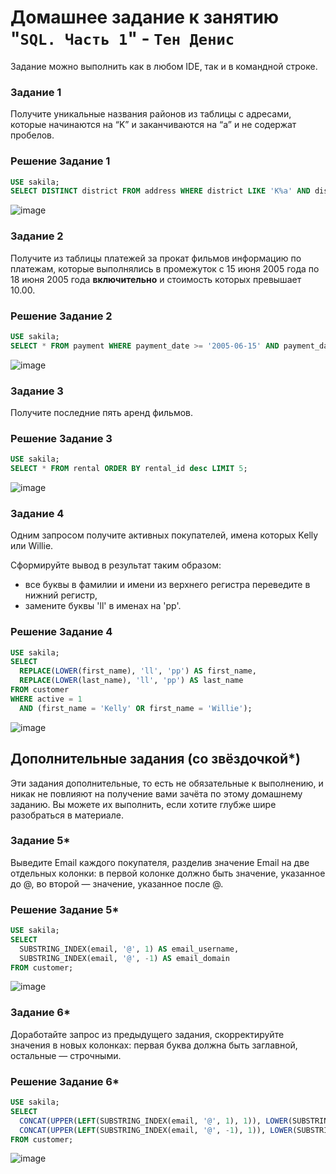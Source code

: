 # Домашнее задание к занятию "`SQL. Часть 1`" - `Тен Денис`


Задание можно выполнить как в любом IDE, так и в командной строке.

### Задание 1

Получите уникальные названия районов из таблицы с адресами, которые начинаются на “K” и заканчиваются на “a” и не содержат пробелов.

### Решение Задание 1

```sql
USE sakila;
SELECT DISTINCT district FROM address WHERE district LIKE 'K%a' AND district NOT LIKE '% %';
```
![image](https://github.com/killakazzak/12-03-sdb-hw/assets/32342205/af5bf82a-e4f5-41ce-837f-114399289a2c)

### Задание 2

Получите из таблицы платежей за прокат фильмов информацию по платежам, которые выполнялись в промежуток с 15 июня 2005 года по 18 июня 2005 года **включительно** и стоимость которых превышает 10.00.

### Решение Задание 2

```sql
USE sakila;
SELECT * FROM payment WHERE payment_date >= '2005-06-15' AND payment_date <= '2005-06-18' AND amount > 10.00;
```

![image](https://github.com/killakazzak/12-03-sdb-hw/assets/32342205/710aa4fb-7e5c-4b33-a287-f2447af16bd4)



### Задание 3

Получите последние пять аренд фильмов.

### Решение Задание 3

```sql
USE sakila;
SELECT * FROM rental ORDER BY rental_id desc LIMIT 5;
```
![image](https://github.com/killakazzak/12-03-sdb-hw/assets/32342205/961eb6ff-9d76-42a6-84ec-6e303fef5cd9)



### Задание 4

Одним запросом получите активных покупателей, имена которых Kelly или Willie. 

Сформируйте вывод в результат таким образом:
- все буквы в фамилии и имени из верхнего регистра переведите в нижний регистр,
- замените буквы 'll' в именах на 'pp'.

### Решение Задание 4

```sql
USE sakila;
SELECT 
  REPLACE(LOWER(first_name), 'll', 'pp') AS first_name,
  REPLACE(LOWER(last_name), 'll', 'pp') AS last_name
FROM customer
WHERE active = 1
  AND (first_name = 'Kelly' OR first_name = 'Willie');
```
![image](https://github.com/killakazzak/12-03-sdb-hw/assets/32342205/2dbd58f3-94a2-46f3-a8f8-0e7ed458e347)



## Дополнительные задания (со звёздочкой*)
Эти задания дополнительные, то есть не обязательные к выполнению, и никак не повлияют на получение вами зачёта по этому домашнему заданию. Вы можете их выполнить, если хотите глубже шире разобраться в материале.

### Задание 5*

Выведите Email каждого покупателя, разделив значение Email на две отдельных колонки: в первой колонке должно быть значение, указанное до @, во второй — значение, указанное после @.

### Решение Задание 5*

```sql
USE sakila;
SELECT 
  SUBSTRING_INDEX(email, '@', 1) AS email_username,
  SUBSTRING_INDEX(email, '@', -1) AS email_domain
FROM customer;
```
![image](https://github.com/killakazzak/12-03-sdb-hw/assets/32342205/1b96fafa-2b59-4037-9c42-16adbeb64609)


### Задание 6*

Доработайте запрос из предыдущего задания, скорректируйте значения в новых колонках: первая буква должна быть заглавной, остальные — строчными.

### Решение Задание 6*

```sql
USE sakila;
SELECT 
  CONCAT(UPPER(LEFT(SUBSTRING_INDEX(email, '@', 1), 1)), LOWER(SUBSTRING(SUBSTRING_INDEX(email, '@', 1), 2))) AS email_username,
  CONCAT(UPPER(LEFT(SUBSTRING_INDEX(email, '@', -1), 1)), LOWER(SUBSTRING(SUBSTRING_INDEX(email, '@', -1), 2))) AS email_domain
FROM customer;
```
![image](https://github.com/killakazzak/12-03-sdb-hw/assets/32342205/e831341d-46eb-440b-baeb-84960cbd0bb9)



